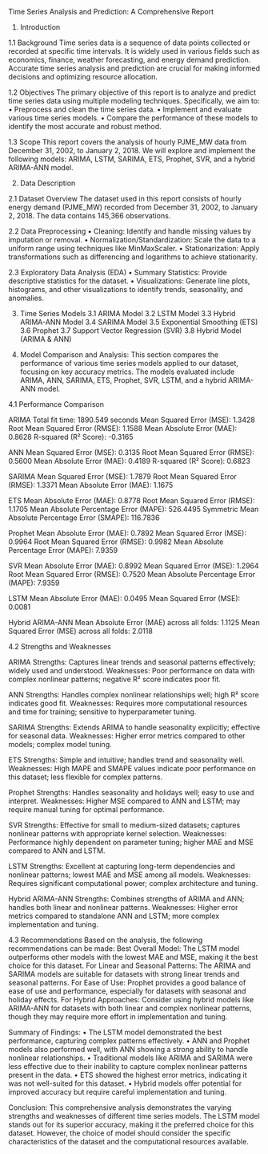 Time Series Analysis and Prediction: A Comprehensive Report

1. Introduction

1.1 Background
Time series data is a sequence of data points collected or recorded at specific time intervals. It is widely used in various fields such as economics, finance, weather forecasting, and energy demand prediction. Accurate time series analysis and prediction are crucial for making informed decisions and optimizing resource allocation.

1.2 Objectives
The primary objective of this report is to analyze and predict time series data using multiple modeling techniques. Specifically, we aim to:
•	Preprocess and clean the time series data.
•	Implement and evaluate various time series models.
•	Compare the performance of these models to identify the most accurate and robust method.

1.3 Scope
This report covers the analysis of hourly PJME_MW data from December 31, 2002, to January 2, 2018. We will explore and implement the following models: ARIMA, LSTM, SARIMA, ETS, Prophet, SVR, and a hybrid ARIMA-ANN model.




2. Data Description

2.1 Dataset Overview
The dataset used in this report consists of hourly energy demand (PJME_MW) recorded from December 31, 2002, to January 2, 2018. The data contains 145,366 observations.

2.2 Data Preprocessing
•	Cleaning: Identify and handle missing values by imputation or removal.
•	Normalization/Standardization: Scale the data to a uniform range using techniques like MinMaxScaler.
•	Stationarization: Apply transformations such as differencing and logarithms to achieve stationarity.

2.3 Exploratory Data Analysis (EDA)
•	Summary Statistics: Provide descriptive statistics for the dataset.
•	Visualizations: Generate line plots, histograms, and other visualizations to identify trends, seasonality, and anomalies.



3. Time Series Models
3.1 ARIMA Model
3.2 LSTM Model
3.3 Hybrid ARIMA-ANN Model
3.4 SARIMA Model
3.5 Exponential Smoothing (ETS)
3.6 Prophet
3.7 Support Vector Regression (SVR)
3.8 Hybrid Model (ARIMA & ANN)


4. Model Comparison and Analysis:
This section compares the performance of various time series models applied to our dataset, focusing on key accuracy metrics. The models evaluated include ARIMA, ANN, SARIMA, ETS, Prophet, SVR, LSTM, and a hybrid ARIMA-ANN model.

4.1 Performance Comparison

ARIMA
Total fit time: 1890.549 seconds
Mean Squared Error (MSE): 1.3428
Root Mean Squared Error (RMSE): 1.1588
Mean Absolute Error (MAE): 0.8628
R-squared (R² Score): -0.3165

ANN
Mean Squared Error (MSE): 0.3135
Root Mean Squared Error (RMSE): 0.5600
Mean Absolute Error (MAE): 0.4189
R-squared (R² Score): 0.6823

SARIMA
Mean Squared Error (MSE): 1.7879
Root Mean Squared Error (RMSE): 1.3371
Mean Absolute Error (MAE): 1.1675





ETS
Mean Absolute Error (MAE): 0.8778
Root Mean Squared Error (RMSE): 1.1705
Mean Absolute Percentage Error (MAPE): 526.4495
Symmetric Mean Absolute Percentage Error (SMAPE): 116.7836

Prophet
Mean Absolute Error (MAE): 0.7892
Mean Squared Error (MSE): 0.9964
Root Mean Squared Error (RMSE): 0.9982
Mean Absolute Percentage Error (MAPE): 7.9359

SVR
Mean Absolute Error (MAE): 0.8992
Mean Squared Error (MSE): 1.2964
Root Mean Squared Error (RMSE): 0.7520
Mean Absolute Percentage Error (MAPE): 7.9359

LSTM
Mean Absolute Error (MAE): 0.0495
Mean Squared Error (MSE): 0.0081

Hybrid ARIMA-ANN
Mean Absolute Error (MAE) across all folds: 1.1125
Mean Squared Error (MSE) across all folds: 2.0118




4.2 Strengths and Weaknesses

ARIMA
Strengths: Captures linear trends and seasonal patterns effectively; widely used and understood.
Weaknesses: Poor performance on data with complex nonlinear patterns; negative R² score indicates poor fit.

ANN
Strengths: Handles complex nonlinear relationships well; high R² score indicates good fit.
Weaknesses: Requires more computational resources and time for training; sensitive to hyperparameter tuning.

SARIMA
Strengths: Extends ARIMA to handle seasonality explicitly; effective for seasonal data.
Weaknesses: Higher error metrics compared to other models; complex model tuning.

ETS
Strengths: Simple and intuitive; handles trend and seasonality well.
Weaknesses: High MAPE and SMAPE values indicate poor performance on this dataset; less flexible for complex patterns.

Prophet
Strengths: Handles seasonality and holidays well; easy to use and interpret.
Weaknesses: Higher MSE compared to ANN and LSTM; may require manual tuning for optimal performance.




SVR
Strengths: Effective for small to medium-sized datasets; captures nonlinear patterns with appropriate kernel selection.
Weaknesses: Performance highly dependent on parameter tuning; higher MAE and MSE compared to ANN and LSTM.

LSTM
Strengths: Excellent at capturing long-term dependencies and nonlinear patterns; lowest MAE and MSE among all models.
Weaknesses: Requires significant computational power; complex architecture and tuning.

Hybrid ARIMA-ANN
Strengths: Combines strengths of ARIMA and ANN; handles both linear and nonlinear patterns.
Weaknesses: Higher error metrics compared to standalone ANN and LSTM; more complex implementation and tuning.


4.3 Recommendations
Based on the analysis, the following recommendations can be made:
Best Overall Model: The LSTM model outperforms other models with the lowest MAE and MSE, making it the best choice for this dataset.
For Linear and Seasonal Patterns: The ARIMA and SARIMA models are suitable for datasets with strong linear trends and seasonal patterns.
For Ease of Use: Prophet provides a good balance of ease of use and performance, especially for datasets with seasonal and holiday effects.
For Hybrid Approaches: Consider using hybrid models like ARIMA-ANN for datasets with both linear and complex nonlinear patterns, though they may require more effort in implementation and tuning.




Summary of Findings:
•	The LSTM model demonstrated the best performance, capturing complex patterns effectively.
•	ANN and Prophet models also performed well, with ANN showing a strong ability to handle nonlinear relationships.
•	Traditional models like ARIMA and SARIMA were less effective due to their inability to capture complex nonlinear patterns present in the data.
•	ETS showed the highest error metrics, indicating it was not well-suited for this dataset.
•	Hybrid models offer potential for improved accuracy but require careful implementation and tuning.



Conclusion:
This comprehensive analysis demonstrates the varying strengths and weaknesses of different time series models. The LSTM model stands out for its superior accuracy, making it the preferred choice for this dataset. However, the choice of model should consider the specific characteristics of the dataset and the computational resources available.
